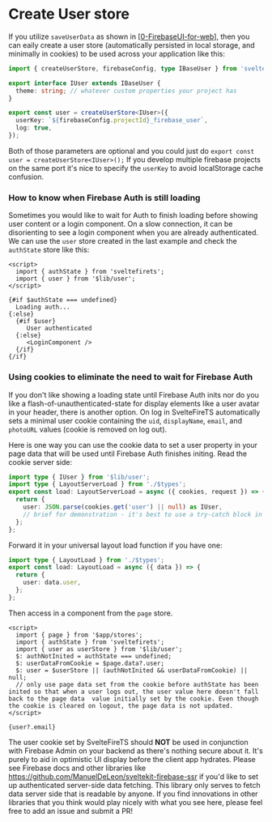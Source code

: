 # Create User store

If you utilize `saveUserData` as shown in [[0-FirebaseUI-for-web]], then you can eaily create a user store (automatically persisted in local storage, and minimally in cookies) to be used across your application like this:

```ts title="stores/user.ts"
import { createUserStore, firebaseConfig, type IBaseUser } from 'sveltefirets';

export interface IUser extends IBaseUser {
  theme: string; // whatever custom properties your project has
}

export const user = createUserStore<IUser>({
  userKey: `${firebaseConfig.projectId}_firebase_user`,
  log: true,
});
```

Both of those parameters are optional and you could just do `export const user = createUserStore<IUser>();` If you develop multiple firebase projects on the same port it's nice to specify the `userKey` to avoid localStorage cache confusion.

### How to know when Firebase Auth is still loading

Sometimes you would like to wait for Auth to finish loading before showing user content or a login component. On a slow connection, it can be disorienting to see a login component when you are already authenticated. We can use the `user` store created in the last example and check the `authState` store like this:

```svelte
<script>
  import { authState } from 'sveltefirets';
  import { user } from '$lib/user';
</script>

{#if $authState === undefined}
  Loading auth...
{:else}
  {#if $user}
     User authenticated
  {:else}
     <LoginComponent />
  {/if}
{/if}
```

### Using cookies to eliminate the need to wait for Firebase Auth

If you don't like showing a loading state until Firebase Auth inits nor do you like a flash-of-unauthenticated-state for display elements like a user avatar in your header, there is another option. On log in SvelteFireTS automatically sets a minimal user cookie containing the `uid`, `displayName`, `email`, and `photoURL` values (cookie is removed on log out).

Here is one way you can use the cookie data to set a user property in your page data that will be used until Firebase Auth finishes initing. Read the cookie server side:

```ts title="+layout.server.ts"
import type { IUser } from '$lib/user';
import type { LayoutServerLoad } from './$types';
export const load: LayoutServerLoad = async ({ cookies, request }) => {
  return {
    user: JSON.parse(cookies.get('user') || null) as IUser, 
    // brief for demonstration - it's best to use a try-catch block in actual usage
  };
};
```

Forward it in your universal layout load function if you have one:

```ts title="+layout.ts"
import type { LayoutLoad } from './$types';
export const load: LayoutLoad = async ({ data }) => {
  return {
    user: data.user,
  };
};
```

Then access in a component from the `page` store.

```svelte title="Foo.svelte"
<script>
  import { page } from '$app/stores';
  import { authState } from 'sveltefirets';
  import { user as userStore } from '$lib/user';
  $: authNotInited = authState === undefined;
  $: userDataFromCookie = $page.data?.user;
  $: user = $userStore || (authNotInited && userDataFromCookie) || null; 
  // only use page data set from the cookie before authState has been inited so that when a user logs out, the user value here doesn't fall back to the page data  value initially set by the cookie. Even though the cookie is cleared on logout, the page data is not updated.
</script>

{user?.email}
```

The user cookie set by SvelteFireTS should **NOT** be used in conjunction with Firebase Admin on your backend as there's nothing secure about it. It's purely to aid in optimistic UI display before the client app hydrates. Please see Firebase docs and other libraries like https://github.com/ManuelDeLeon/sveltekit-firebase-ssr if you'd like to set up authenticated server-side data fetching. This library only serves to fetch data server side that is readable by anyone. If you find innovations in other libraries that you think would play nicely with what you see here, please feel free to add an issue and submit a PR!

[//begin]: # "Autogenerated link references for markdown compatibility"
[0-FirebaseUI-for-web]: 0-FirebaseUI-for-web "Authentication with FirebaseUi for Web"
[//end]: # "Autogenerated link references"